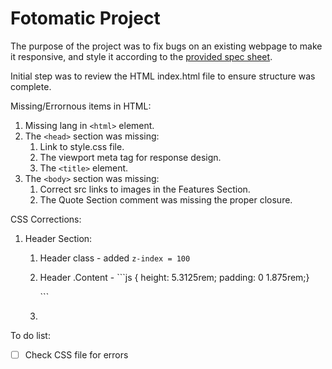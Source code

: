 # Fotomatic Project

The purpose of the project was to fix bugs on an existing webpage to make it responsive, and style it according to the [provided spec sheet](fotomatic_spec_landing_v3_.png).

Initial step was to review the HTML index.html file to ensure structure was complete.

Missing/Errornous items in HTML:

1. Missing lang in `<html>` element.
2. The `<head>` section was missing:
    1. Link to style.css file.
    2. The viewport meta tag for response design.
    3. The `<title>` element.
3. The `<body>` section was missing:
    1. Correct src links to images in the Features Section.
    2. The Quote Section comment was missing the proper closure.

CSS Corrections:

1. Header Section:
    1. Header class - added `z-index = 100`
    2. Header .Content - \```js
        { height: 5.3125rem;
          padding: 0 1.875rem;}

        \```
    3.

To do list:

- [ ] Check CSS file for errors
